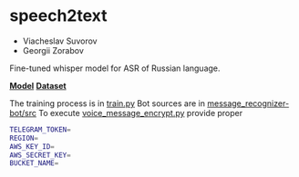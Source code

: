# speech2text

- Viacheslav Suvorov
- Georgii Zorabov

Fine-tuned whisper model for ASR of Russian language.

**[Model](https://arxiv.org/pdf/2212.04356.pdf)**
**[Dataset](https://paperswithcode.com/dataset/golos)**

The training process is in [train.py](https://github.com/slawa4s/speech2text/blob/main/src/train.ipynb)
Bot sources are in [message_recognizer-bot/src](https://github.com/slawa4s/speech2text/tree/main/message_recognizer-bot/src)
To execute [voice_message_encrypt.py](https://github.com/slawa4s/speech2text/blob/main/message_recognizer-bot/src/voice_message_encrypt.py) provide proper

```bash
TELEGRAM_TOKEN=
REGION=
AWS_KEY_ID=
AWS_SECRET_KEY=
BUCKET_NAME=
```
